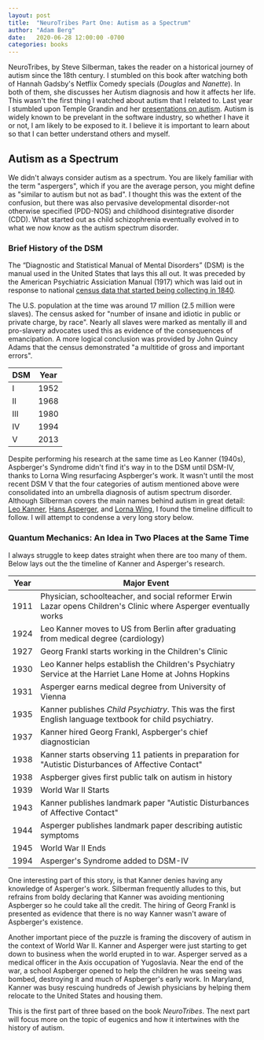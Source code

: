 ```yaml
---
layout: post
title:  "NeuroTribes Part One: Autism as a Spectrum"
author: "Adam Berg"
date:   2020-06-28 12:00:00 -0700
categories: books
---
```


NeuroTribes, by Steve Silberman, takes the reader on a historical journey of autism since the 18th century. I stumbled on this book after watching both of Hannah Gadsby's Netflix Comedy specials (*Douglas* and *Nanette*).  In both of them, she discusses her Autism diagnosis and how it affects her life.  This wasn't the first thing I watched about autism that I related to.  Last year I stumbled upon Temple Grandin and her [presentations on autism](https://www.youtube.com/results?search_query=temple+grandin+TED).  Autism is widely known to be prevelant in the software industry, so whether I have it or not, I am likely to be exposed to it. I believe it is important to learn about so that I can better understand others and myself.  

<!--more-->

## Autism as a Spectrum

We didn't always consider autism as a spectrum. You are likely familiar with the term "aspergers", which if you are the average person, you might define as "similar to autism but not as bad". I thought this was the extent of the confusion, but there was also pervasive developmental disorder-not otherwise specified (PDD-NOS) and childhood disintegrative disorder (CDD). What started out as child schizophrenia eventually evolved in to what we now know as the autism spectrum disorder.

### Brief History of the DSM

The “Diagnostic and Statistical Manual of Mental Disorders” (DSM) is the manual used in the United States that lays this all out. It was preceded by the American Psychiatric Assiciation Manual (1917) which was laid out in response to national [census data that started being collecting in 1840](https://en.wikipedia.org/wiki/1840_United_States_Census).  

The U.S. population at the time was around 17 million (2.5 million were slaves).  The census asked for "number of insane and idiotic in public or private charge, by race".  Nearly all slaves were marked as mentally ill and pro-slavery advocates used this as evidence of the consequences of emancipation.  A more logical conclusion was provided by John Quincy Adams that the census demonstrated "a multitide of gross and important errors".

| DSM | Year |
|-----|------|
| I   | 1952 |
| II  | 1968 |
| III | 1980 |
| IV  | 1994 |
| V   | 2013 |

Despite performing his research at the same time as Leo Kanner (1940s), Aspberger's Syndrome didn't find it's way in to the DSM until DSM-IV, thanks to Lorna Wing resurfacing Aspberger's work.  It wasn't until the most recent DSM V that the four categories of autism mentioned above were consolidated into an umbrella diagnosis of autism spectrum disorder.  Although Silberman covers the main names behind autism in great detail: [Leo Kanner](https://en.wikipedia.org/wiki/Leo_Kanner), [Hans Asperger](https://en.wikipedia.org/wiki/Hans_Asperger), and [Lorna Wing](https://en.wikipedia.org/wiki/Lorna_Wing), I found the timeline difficult to follow. I will attempt to condense a very long story below.

### Quantum Mechanics: An Idea in Two Places at the Same Time

I always struggle to keep dates straight when there are too many of them.  Below lays out the the timeline of Kanner and Asperger's research.

| Year | Major Event                        |
|------|------------------------------------|
| 1911 | Physician, schoolteacher, and social reformer Erwin Lazar opens Children's Clinic where Asperger eventually works
| 1924 | Leo Kanner moves to US from Berlin after graduating from medical degree (cardiology)
| 1927 | Georg Frankl starts working in the Children's Clinic
| 1930 | Leo Kanner helps establish the Children's Psychiatry Service at the Harriet Lane Home at Johns Hopkins
| 1931 | Asperger earns medical degree from University of Vienna
| 1935 | Kanner publishes *Child Psychiatry*. This was the first English language textbook for child psychiatry.
| 1937 | Kanner hired Georg Frankl, Aspberger's chief diagnostician
| 1938 | Kanner starts observing 11 patients in preparation for "Autistic Disturbances of Affective Contact"
| 1938 | Aspberger gives first public talk on autism in history
| 1939 | World War II Starts
| 1943 | Kanner publishes landmark paper "Autistic Disturbances of Affective Contact"
| 1944 | Asperger publishes landmark paper describing autistic symptoms
| 1945 | World War II Ends
| 1994 | Asperger's Syndrome added to DSM-IV

One interesting part of this story, is that Kanner denies having any knowledge of Asperger's work.  Silberman frequently alludes to this, but refrains from boldy declaring that Kanner was avoiding mentioning Aspberger so he could take all the credit.  The hiring of Georg Frankl is presented as evidence that there is no way Kanner wasn't aware of Aspberger's existence.

Another important piece of the puzzle is framing the discovery of autism in the context of World War II.  Kanner and Asperger were just starting to get down to business when the world erupted in to war.  Asperger served as a medical officer in the Axis occupation of Yugoslavia.  Near the end of the war, a school Aspberger opened to help the children he was seeing was bombed, destroying it and much of Aspberger's early work. In Maryland, Kanner was busy rescuing hundreds of Jewish physicians by helping them relocate to the United States and housing them.

This is the first part of three based on the book *NeuroTribes*. The next part will focus more on the topic of eugenics and how it intertwines with the history of autism.